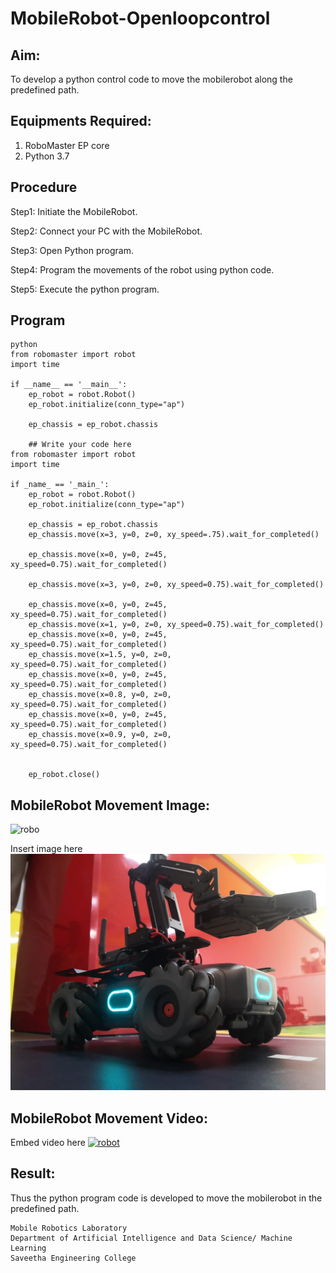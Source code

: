 # MobileRobot-Openloopcontrol
## Aim:

To develop a python control code to move the mobilerobot along the predefined path.

## Equipments Required:
1. RoboMaster EP core
2. Python 3.7

## Procedure

Step1: Initiate the MobileRobot.

Step2: Connect your PC with the MobileRobot.

Step3: Open Python program.

Step4: Program the movements of the robot using python code.

Step5: Execute the python program.

## Program
~~~
python
from robomaster import robot
import time

if __name__ == '__main__':
    ep_robot = robot.Robot()
    ep_robot.initialize(conn_type="ap")

    ep_chassis = ep_robot.chassis

    ## Write your code here
from robomaster import robot
import time

if _name_ == '_main_':
    ep_robot = robot.Robot()
    ep_robot.initialize(conn_type="ap")

    ep_chassis = ep_robot.chassis
    ep_chassis.move(x=3, y=0, z=0, xy_speed=.75).wait_for_completed()

    ep_chassis.move(x=0, y=0, z=45, xy_speed=0.75).wait_for_completed()

    ep_chassis.move(x=3, y=0, z=0, xy_speed=0.75).wait_for_completed()
    
    ep_chassis.move(x=0, y=0, z=45, xy_speed=0.75).wait_for_completed()
    ep_chassis.move(x=1, y=0, z=0, xy_speed=0.75).wait_for_completed()
    ep_chassis.move(x=0, y=0, z=45, xy_speed=0.75).wait_for_completed()
    ep_chassis.move(x=1.5, y=0, z=0, xy_speed=0.75).wait_for_completed()
    ep_chassis.move(x=0, y=0, z=45, xy_speed=0.75).wait_for_completed()
    ep_chassis.move(x=0.8, y=0, z=0, xy_speed=0.75).wait_for_completed()
    ep_chassis.move(x=0, y=0, z=45, xy_speed=0.75).wait_for_completed()
    ep_chassis.move(x=0.9, y=0, z=0, xy_speed=0.75).wait_for_completed()


    ep_robot.close()
~~~
## MobileRobot Movement Image:

![robo](./img/robomaster.png)

Insert image here
![output](robot.jpeg)

## MobileRobot Movement Video:

Embed video here
[![robot](https://img.youtube.com/vi/2qwsmqQ8a4w__y/0.jpeg)](https://www.youtube.com/watch?v=2qwsmqQ8a4w__y)

## Result:
Thus the python program code is developed to move the mobilerobot in the predefined path.

```
Mobile Robotics Laboratory
Department of Artificial Intelligence and Data Science/ Machine Learning
Saveetha Engineering College
```
